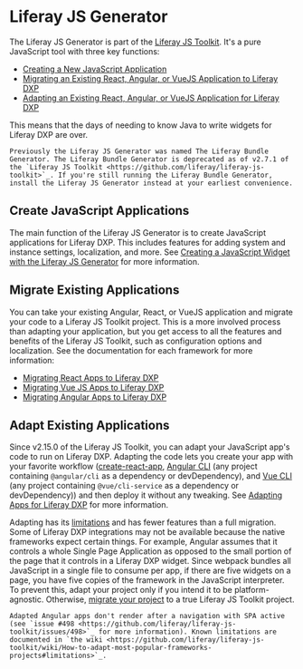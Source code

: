 # Liferay JS Generator

The Liferay JS Generator is part of the [Liferay JS Toolkit](https://github.com/liferay/liferay-js-toolkit). It's a pure JavaScript tool with three key functions: 

* [Creating a New JavaScript Application](#create-a-javascript-application)
* [Migrating an Existing React, Angular, or VueJS Application to Liferay DXP](#migrate-existing-applications)
* [Adapting an Existing React, Angular, or VueJS Application for Liferay DXP](#adapt-existing-applications)

This means that the days of needing to know Java to write widgets for Liferay DXP are over.

```note::
Previously the Liferay JS Generator was named The Liferay Bundle Generator. The Liferay Bundle Generator is deprecated as of v2.7.1 of the `Liferay JS Toolkit <https://github.com/liferay/liferay-js-toolkit>`_. If you're still running the Liferay Bundle Generator, install the Liferay JS Generator instead at your earliest convenience.
```

## Create JavaScript Applications

The main function of the Liferay JS Generator is to create JavaScript applications for Liferay DXP. This includes features for adding system and instance settings, localization, and more. See [Creating a JavaScript Widget with the Liferay JS Generator](./developer-guide/creating-a-js-widget-with-the-js-generator.md) for more information.

## Migrate Existing Applications

You can take your existing Angular, React, or VueJS application and migrate your code to a Liferay JS Toolkit project. This is a more involved process than adapting your application, but you get access to all the features and benefits of the Liferay JS Toolkit, such as configuration options and localization. See the documentation for each framework for more information:

* [Migrating React Apps to Liferay DXP](../../../developing-a-single-page-application/using-react.md)
* [Migrating Vue JS Apps to Liferay DXP](../../../developing-a-single-page-application/using-vuejs.md)
* [Migrating Angular Apps to Liferay DXP](../../../developing-a-single-page-application/using-angular.md)

## Adapt Existing Applications

Since v2.15.0 of the Liferay JS Toolkit, you can adapt your JavaScript app's code to run on Liferay DXP. Adapting the code lets you create your app with your favorite workflow ([create-react-app](https://facebook.github.io/create-react-app/), [Angular CLI](https://cli.angular.io/) (any project containing `@angular/cli` as a dependency or devDependency), and [Vue CLI](https://cli.vuejs.org/) (any project containing `@vue/cli-service` as a dependency or devDependency)) and then deploy it without any tweaking. See [Adapting Apps for Liferay DXP](./adapting-apps-for-liferay.md) for more information.

Adapting has its [limitations](https://github.com/liferay/liferay-js-toolkit/wiki/Limitations-of-portlet-adaptation) and has fewer features than a full migration. Some of Liferay DXP integrations may not be available because the native frameworks expect certain things. For example, Angular assumes that it controls a whole Single Page Application as opposed to the small portion of the page that it controls in a Liferay DXP widget. Since webpack bundles all JavaScript in a single file to consume per app, if there are five widgets on a page, you have five copies of the framework in the JavaScript interpreter. To prevent this, adapt your project only if you intend it to be platform-agnostic. Otherwise, [migrate your project](#migrate-existing-applications) to a true Liferay JS Toolkit project.

```note::
Adapted Angular apps don't render after a navigation with SPA active (see `issue #498 <https://github.com/liferay/liferay-js-toolkit/issues/498>`_ for more information). Known limitations are documented in `the wiki <https://github.com/liferay/liferay-js-toolkit/wiki/How-to-adapt-most-popular-frameworks-projects#limitations>`_.
```
